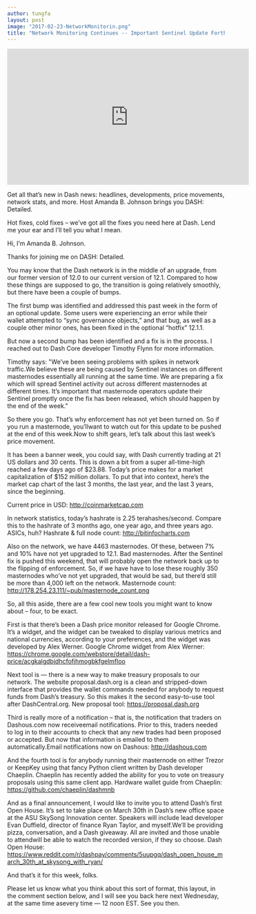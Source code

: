 ```yaml
---
author: tungfa
layout: post
image: "2017-02-23-NetworkMonitorin.png"
title: "Network Monitoring Continues -- Important Sentinel Update Forthcoming | DASH: Detailed "
---
```

<iframe width="560" height="315" src="https://www.youtube.com/embed/pRXFp7Ba3ME" frameborder="0" allowfullscreen></iframe>

Get all that’s new in Dash news: headlines, developments, price movements, network stats, and more. Host Amanda B. Johnson brings you DASH: Detailed.

Hot fixes, cold fixes – we’ve got all the fixes you need here at Dash. Lend me your ear and I’ll tell you what I mean.

Hi, I’m Amanda B. Johnson. 

Thanks for joining me on DASH: Detailed.

You may know that the Dash network is in the middle of an upgrade, from our former version of 12.0 to our current version of 12.1. Compared to how these things are supposed to go, the transition is going relatively smoothly, but there have been a couple of bumps.

The first bump was identified and addressed this past week in the form of an optional update. Some users were experiencing an error while their wallet attempted to “sync governance objects,” and that bug, as well as a couple other minor ones, has been fixed in the optional “hotfix” 12.1.1.

But now a second bump has been identified and a fix is in the process. I reached out to Dash Core developer Timothy Flynn for more information. 

Timothy says: "We’ve been seeing problems with spikes in network traffic.We believe these are being caused by Sentinel instances on different masternodes essentially all running at the same time. We are preparing a fix which will spread Sentinel activity out across different masternodes at different times. It’s important that masternode operators update their Sentinel promptly once the fix has been released, which should happen by the end of the week."

So there you go. That’s why enforcement has not yet been turned on. So if you run a masternode, you’llwant to watch out for this update to be pushed at the end of this week.Now to shift gears, let’s talk about this last week’s price movement. 

It has been a banner week, you could say, with Dash currently trading at 21 US dollars and 30 cents. This is down a bit from a super all-time-high reached a few days ago of $23.88. Today’s price makes for a market capitalization of $152 million dollars. To put that into context, here’s the market cap chart of the last 3 months, the last year, and the last 3 years, since the beginning.

Current price in USD: <http://coinmarketcap.com>

In network statistics, today’s hashrate is 2.25 terahashes/second. Compare this to the hashrate of 3 months ago, one year ago, and three years ago. ASICs, huh? 
Hashrate & full node count: <http://bitinfocharts.com>

Also on the network, we have 4463 masternodes. Of these, between 7% and 10% have not yet upgraded to 12.1. Bad masternodes. After the Sentinel fix is pushed this weekend, that will probably open the network back up to the flipping of enforcement. So, if we have have to lose these roughly 350 masternodes who’ve not yet upgraded, that would be sad, but there’d still be more than 4,000 left on the network.
Masternode count: <http://178.254.23.111/~pub/masternode_count.png>

So, all this aside, there are a few cool new tools you might want to know about – four, to be exact.

First is that there’s been a Dash price monitor released for Google Chrome. It’s a widget, and the widget can be tweaked to display various metrics and national currencies, according to your preferences, and the widget was developed by Alex Werner.
Google Chrome widget from Alex Werner: <https://chrome.google.com/webstore/detail/dash-price/acgkalgdbjdhcfofjhmogbkfgelmfloo>

Next tool is — there is a new way to make treasury proposals to our network. The website proposal.dash.org is a clean and stripped-down interface that provides the wallet commands needed for anybody to request funds from Dash’s treasury. So this makes it the second easy-to-use tool after DashCentral.org. New proposal tool: <https://proposal.dash.org>

Third is really more of a notification – that is, the notification that traders on Dashous.com now receiveemail notifications. Prior to this, traders needed to log in to their accounts to check that any new trades had been proposed or accepted. But now that information is emailed to them automatically.Email notifications now on Dashous: <http://dashous.com>

And the fourth tool is for anybody running their masternode on either Trezor or KeepKey using that fancy Python client written by Dash developer Chaeplin. Chaeplin has recently added the ability for you to vote on treasury proposals using this same client app.
Hardware wallet guide from Chaeplin: <https://github.com/chaeplin/dashmnb> 

And as a final announcement, I would like to invite you to attend Dash’s first Open House. It’s set to take place on March 30th in Dash’s new office space at the ASU SkySong Innovation center. Speakers will include lead developer Evan Duffield, director of finance Ryan Taylor, and myself.We’ll be providing pizza, conversation, and a Dash giveaway. All are invited and those unable to attendwill be able to watch the recorded version, if they so choose.
Dash Open House: <https://www.reddit.com/r/dashpay/comments/5uupgq/dash_open_house_march_30th_at_skysong_with_ryan/> 

And that’s it for this week, folks. 

Please let us know what you think about this sort of format, this layout, in the comment section below, and I will see you back here next Wednesday, at the same time asevery time — 12 noon EST. See you then.

